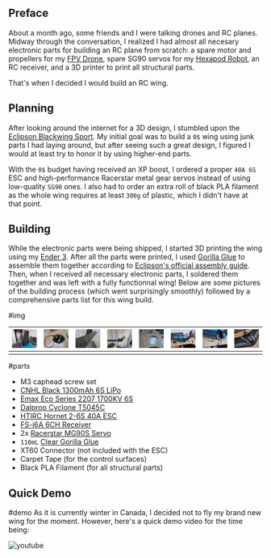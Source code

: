 ## Preface

About a month ago, some friends and I were talking drones and RC planes. Midway through the conversation, I realized I had almost all necesary electronic parts for building an RC plane from scratch: a spare motor and propellers for my [FPV Drone](../FPV-Racing-Drone), spare SG90 servos for my [Hexapod Robot](../Spider-Robot), an RC receiver, and a 3D printer to print all structural parts.

That's when I decided I would build an RC wing.

## Planning

After looking around the internet for a 3D design, I stumbled upon the [Eclipson Blackwing Sport](https://www.eclipson-airplanes.com/blackwingsport). My initial goal was to build a `0$` wing using junk parts I had laying around, but after seeing such a great design, I figured I would at least try to honor it by using higher-end parts.

With the `0$` budget having received an XP boost, I ordered a proper `40A 6S` ESC and high-performance Racerstar metal gear servos instead of using low-quality `SG90` ones. I also had to order an extra roll of black PLA filament as the whole wing requires at least `300g` of plastic, which I didn't have at that point.

## Building

While the electronic parts were being shipped, I started 3D printing the wing using my [Ender 3](https://www.creality3dofficial.com/products/official-creality-ender-3-3d-printer). After all the parts were printed, I used [Gorilla Glue](https://www.gorillatough.com/product/clear-gorilla-glue/) to assemble them together according to [Eclipson's official assembly guide](https://www.eclipson-airplanes.com/blackwingsport). Then, when I received all necessary electronic parts, I soldered them together and was left with a fully functionnal wing! Below are some pictures of the building process (which went surprisingly smoothly) followed by a comprehensive parts list for this wing build.

#img

| ![](20220107_160019.min.jpg) | ![](20220107_181648.min.jpg) | ![](20220111_161317.min.jpg) | ![](20220111_161335.min.jpg) | ![](20220126_143429.min.jpg) | ![](20220126_145548.min.jpg) | ![](20220126_145550.min.jpg) | ![](20220126_224713.min.jpg) |
| ---------------------------- | ---------------------------- | ---------------------------- | ---------------------------- | ---------------------------- | ---------------------------- | ---------------------------- | ---------------------------- |
|                              |                              |                              |                              |                              |                              |                              |                              |

#parts

- M3 caphead screw set
- [CNHL Black 1300mAh 6S LiPo](https://www.banggood.com/CNHL-Black-Series-1300mah-22_2V-6S-100C-Lipo-Battery-XT60-Plug-for-RC-Drone-FPV-Racing-p-1521640.html?cur_warehouse=CN&rmmds=search)
- [Emax Eco Series 2207 1700KV 6S](https://www.banggood.com/4PCS-Emax-ECO-Series-2207-1700KV-3-6S-Brushless-Motor-for-RC-Drone-FPV-Racing-p-1582953.html?akmClientCountry=CA&rmmds=cart_middle_products&cur_warehouse=CN)
- [Dalprop Cyclone T5045C](https://www.banggood.com/10Pairs-Dalprop-Cyclone-T5045C-Pro-5Inch-Propellers-Unbreakable-3-Bladed-for-FFPV-Racing-RC-Drone-p-1685298.html?rmmds=myorder&cur_warehouse=CN&ID=6287832)
- [HTIRC Hornet 2-6S 40A ESC](https://www.banggood.com/HTIRC-Hornet-2-6S-40A-Brushless-ESC-With-5V-or-4A-BEC-For-RC-Airplane-p-1091666.html?rmmds=myorder&cur_warehouse=CN)
- [FS-i6A 6CH Receiver](https://www.banggood.com/FlySky-FS-iA6-2_4G-6CH-AFHDS-Receiver-For-FS-i10-FS-i6-Transmitter-p-985684.html?rmmds=myorder&cur_warehouse=CN)
- 2x [Racerstar MG90S Servo](https://www.banggood.com/Racerstar-MG90S-9g-Micro-Metal-Gear-Analog-Servo-For-450-RC-Helicopter-RC-Car-Boat-Robot-p-1512852.html?rmmds=myorder&cur_warehouse=USA)
- `110mL` [Clear Gorilla Glue](https://www.gorillatough.com/product/clear-gorilla-glue/)
- XT60 Connector (not included with the ESC)
- Carpet Tape (for the control surfaces)
- Black PLA Filament (for all structural parts)

## Quick Demo

#demo
As it is currently winter in Canada, I decided not to fly my brand new wing for the moment. However, here's a quick demo video for the time being:

![youtube](https://www.youtube.com/embed/HnKADfM29kY)
